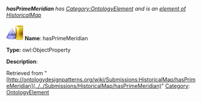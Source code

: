 ___hasPrimeMeridian__ has [Category:OntologyElement](../../Category/OntologyElement "Category:OntologyElement") and is an [element of](../../Property/ElementOf "Property:ElementOf") [HistoricalMap](../../Submissions/HistoricalMap "Submissions:HistoricalMap")_


  




[![ObjectProperty](../../images/thumb/c/c3/ObjectProperty.gif/45px-ObjectProperty.gif)](../../Image/ObjectProperty.gif "ObjectProperty")
__Name__: hasPrimeMeridian 


__Type:__ owl:ObjectProperty 


__Description__: 





Retrieved from "[http://ontologydesignpatterns.org/wiki/Submissions:HistoricalMap/hasPrimeMeridian](../../Submissions/HistoricalMap/hasPrimeMeridian)"
 [Category](http://ontologydesignpatterns.org/wiki/Special:Categories "Special:Categories"): [OntologyElement](../../Category/OntologyElement "Category:OntologyElement")